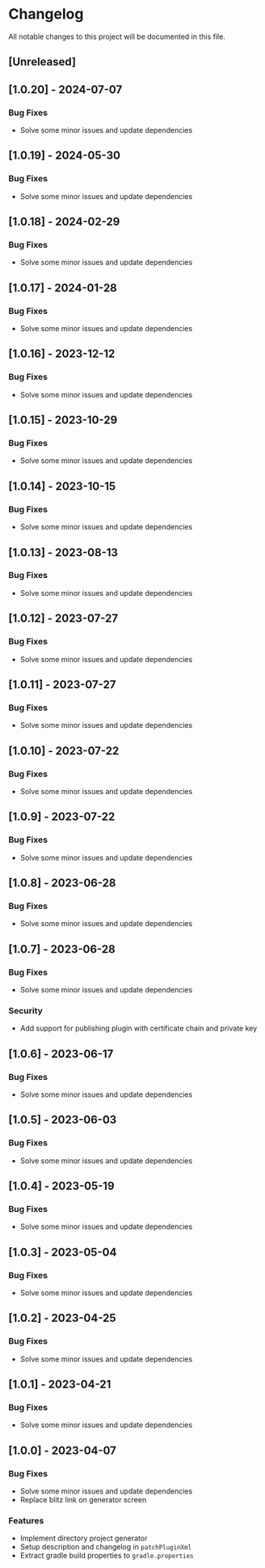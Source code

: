 # Changelog

All notable changes to this project will be documented in this file.

## [Unreleased]
## [1.0.20] - 2024-07-07

### Bug Fixes

- Solve some minor issues and update dependencies

## [1.0.19] - 2024-05-30

### Bug Fixes

- Solve some minor issues and update dependencies

## [1.0.18] - 2024-02-29

### Bug Fixes

- Solve some minor issues and update dependencies

## [1.0.17] - 2024-01-28

### Bug Fixes

- Solve some minor issues and update dependencies

## [1.0.16] - 2023-12-12

### Bug Fixes

- Solve some minor issues and update dependencies

## [1.0.15] - 2023-10-29

### Bug Fixes

- Solve some minor issues and update dependencies

## [1.0.14] - 2023-10-15

### Bug Fixes

- Solve some minor issues and update dependencies

## [1.0.13] - 2023-08-13

### Bug Fixes

- Solve some minor issues and update dependencies

## [1.0.12] - 2023-07-27

### Bug Fixes

- Solve some minor issues and update dependencies

## [1.0.11] - 2023-07-27

### Bug Fixes

- Solve some minor issues and update dependencies

## [1.0.10] - 2023-07-22

### Bug Fixes

- Solve some minor issues and update dependencies

## [1.0.9] - 2023-07-22

### Bug Fixes

- Solve some minor issues and update dependencies

## [1.0.8] - 2023-06-28

### Bug Fixes

- Solve some minor issues and update dependencies

## [1.0.7] - 2023-06-28

### Bug Fixes

- Solve some minor issues and update dependencies

### Security

- Add support for publishing plugin with certificate chain and private key

## [1.0.6] - 2023-06-17

### Bug Fixes

- Solve some minor issues and update dependencies

## [1.0.5] - 2023-06-03

### Bug Fixes

- Solve some minor issues and update dependencies

## [1.0.4] - 2023-05-19

### Bug Fixes

- Solve some minor issues and update dependencies

## [1.0.3] - 2023-05-04

### Bug Fixes

- Solve some minor issues and update dependencies

## [1.0.2] - 2023-04-25

### Bug Fixes

- Solve some minor issues and update dependencies

## [1.0.1] - 2023-04-21

### Bug Fixes

- Solve some minor issues and update dependencies

## [1.0.0] - 2023-04-07

### Bug Fixes

- Solve some minor issues and update dependencies
- Replace blitz link on generator screen

### Features

- Implement directory project generator
- Setup description and changelog in `patchPluginXml`
- Extract gradle build properties to `gradle.properties`

<!-- generated by git-cliff -->
